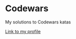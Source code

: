 # Codewars
My solutions to Codewars katas

[Link to my profile](https://www.codewars.com/users/Simek98)
